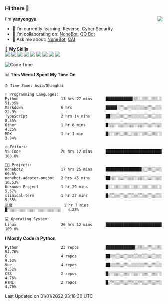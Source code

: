 ### Hi there 👋

<a href="#">
  <img align="right" src="https://github-readme-stats.vercel.app/api?username=yanyongyu&count_private=true&show_icons=true&bg_color=15,f2f7fd,E0EAFC" />
</a>

I'm **yanyongyu**

- 🌱 I’m currently learning: Reverse, Cyber Security
- 👯 I’m collaborating on: [NoneBot](https://github.com/nonebot), [QQ Bot](https://github.com/Mrs4s/go-cqhttp)
- 💬 Ask me about: [NoneBot](https://github.com/nonebot), [CAI](https://github.com/cscs181/CAI)

🌟 **My Skills**  
![](https://img.shields.io/badge/-Python-3e74a2?style=flat-square&logo=Python&logoColor=fff)
![](https://img.shields.io/badge/-Node.js-339933?style=flat-square&logo=Node.js&logoColor=fff)
![](https://img.shields.io/badge/-Vue-4fc08d?style=flat-square&logo=Vue.js&logoColor=fff)
![](https://img.shields.io/badge/-React-2d98ce?style=flat-square&logo=React&logoColor=fff)
![](https://img.shields.io/badge/-Docker-2496ED?style=flat-square&logo=Docker&logoColor=fff)
![](https://img.shields.io/badge/-Linux-000000?style=flat-square&logo=Linux&logoColor=fff)
![](https://img.shields.io/badge/-MySQL-4479A1?style=flat-square&logo=MySQL&logoColor=fff)
![](https://img.shields.io/badge/-Redis-DC382D?style=flat-square&logo=Redis&logoColor=fff)
![](https://img.shields.io/badge/-MongoDB-47A248?style=flat-square&logo=MongoDB&logoColor=fff)

<!--START_SECTION:waka-->
![Code Time](http://img.shields.io/badge/Code%20Time-2%2C078%20hrs%2026%20mins-blue)

📊 **This Week I Spent My Time On** 

```text
⌚︎ Time Zone: Asia/Shanghai

💬 Programming Languages: 
Python                   13 hrs 27 mins      ████████████░░░░░░░░░░░░░   51.35% 
Markdown                 6 hrs               █████░░░░░░░░░░░░░░░░░░░░   22.9% 
TypeScript               2 hrs 14 mins       ██░░░░░░░░░░░░░░░░░░░░░░░   8.55% 
Other                    1 hr 6 mins         █░░░░░░░░░░░░░░░░░░░░░░░░   4.25% 
MDX                      1 hr 1 min          █░░░░░░░░░░░░░░░░░░░░░░░░   3.94%

🔥 Editors: 
VS Code                  26 hrs 12 mins      █████████████████████████   100.0%

🐱‍💻 Projects: 
nonebot2                 17 hrs 25 mins      ████████████████░░░░░░░░░   66.5% 
nonebot-adapter-onebot   2 hrs 45 mins       ██░░░░░░░░░░░░░░░░░░░░░░░   10.53% 
Unknown Project          1 hr 29 mins        █░░░░░░░░░░░░░░░░░░░░░░░░   5.67% 
clinical-term            1 hr 27 mins        █░░░░░░░░░░░░░░░░░░░░░░░░   5.55% 
进度                       1 hr 7 mins         █░░░░░░░░░░░░░░░░░░░░░░░░   4.28%

💻 Operating System: 
Linux                    26 hrs 12 mins      █████████████████████████   100.0%

```

**I Mostly Code in Python** 

```text
Python                   23 repos            █████████████░░░░░░░░░░░░   54.76% 
C                        4 repos             ██░░░░░░░░░░░░░░░░░░░░░░░   9.52% 
Vue                      4 repos             ██░░░░░░░░░░░░░░░░░░░░░░░   9.52% 
CSS                      2 repos             █░░░░░░░░░░░░░░░░░░░░░░░░   4.76% 
HTML                     2 repos             █░░░░░░░░░░░░░░░░░░░░░░░░   4.76%

```



 Last Updated on 31/01/2022 03:18:30 UTC
<!--END_SECTION:waka-->
